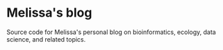 # Melissa's blog
Source code for Melissa's personal blog on bioinformatics, ecology, data science, and related topics.
